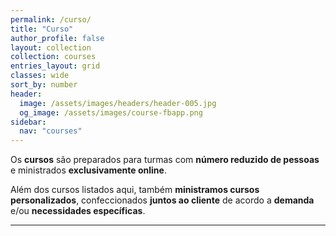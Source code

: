 ```yaml
---
permalink: /curso/
title: "Curso"
author_profile: false
layout: collection
collection: courses
entries_layout: grid
classes: wide
sort_by: number
header:
  image: /assets/images/headers/header-005.jpg
  og_image: /assets/images/course-fbapp.png
sidebar:
  nav: "courses"
---
```


Os **cursos** são preparados para turmas com **número reduzido de pessoas** e ministrados **exclusivamente online**.

Além dos cursos listados aqui, também **ministramos cursos personalizados**, confeccionados **juntos ao cliente** de acordo a **demanda** e/ou **necessidades específicas**.

------